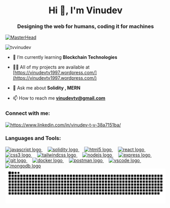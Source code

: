 
<h1 align="center">Hi 👋, I'm Vinudev</h1>
<h3 align="center"> Designing the web for humans, coding it for machines</h3>


[![MasterHead](https://developers.giphy.com/branch/master/static/api-512d36c09662682717108a38bbb5c57d.gif)]()

<p align="left"> <img src="https://komarev.com/ghpvc/?username=tvvinudev&label=Profile%20views&color=0e75b6&style=flat" alt="tvvinudev" /> </p>

- 🌱 I’m currently learning **Blockchain Technologies**

- 👨‍💻 All of my projects are available at [https://vinudevtv1997.wordpress.com/](https://vinudevtv1997.wordpress.com/)

- 💬 Ask me about **Solidity , MERN**

- 📫 How to reach me **vinudevtv@gmail.com**

<h3 align="left">Connect with me:</h3>
<p align="left">
<a href="https://linkedin.com/in/https://www.linkedin.com/in/vinudev-t-v-38a7151ba/" target="blank"><img align="center" src="https://raw.githubusercontent.com/rahuldkjain/github-profile-readme-generator/master/src/images/icons/Social/linked-in-alt.svg" alt="https://www.linkedin.com/in/vinudev-t-v-38a7151ba/" height="30" width="40" /></a>
</p>

<h3 align="left">Languages and Tools:</h3>
<div align="left">
  
  <a href="https://developer.mozilla.org/en-US/docs/Web/JavaScript" target="_blank">
    <img src="https://img.shields.io/badge/JavaScript-F7DF1E?logo=javascript&logoColor=black&style=for-the-badge" height="33" alt="javascript logo" />
  </a>
  <img width="12" />
  
  <a href="https://soliditylang.org/" target="_blank">
    <img src="https://img.shields.io/badge/Solidity-363636?logo=solidity&logoColor=white&style=for-the-badge" height="33" alt="solidity logo" />
  </a>
  <img width="12" />
  
  <a href="https://developer.mozilla.org/en-US/docs/Web/HTML" target="_blank">
    <img src="https://img.shields.io/badge/HTML5-E34F26?logo=html5&logoColor=white&style=for-the-badge" height="33" alt="html5 logo" />
  </a>
  <img width="12" />
  
  <a href="https://reactjs.org/" target="_blank">
    <img src="https://img.shields.io/badge/React-61DAFB?logo=react&logoColor=black&style=for-the-badge" height="33" alt="react logo" />
  </a>
  <img width="12" />
  
  <a href="https://developer.mozilla.org/en-US/docs/Web/CSS" target="_blank">
    <img src="https://img.shields.io/badge/CSS3-1572B6?logo=css3&logoColor=white&style=for-the-badge" height="33" alt="css3 logo" />
  </a>
  <img width="12" />
  
  <a href="https://tailwindcss.com/" target="_blank">
    <img src="https://img.shields.io/badge/Tailwind CSS-06B6D4?logo=tailwindcss&logoColor=black&style=for-the-badge" height="33" alt="tailwindcss logo" />
  </a>
  <img width="12" />
  
  <a href="https://nodejs.org/" target="_blank">
    <img src="https://img.shields.io/badge/Node.js-339933?logo=nodedotjs&logoColor=white&style=for-the-badge" height="33" alt="nodejs logo" />
  </a>
  <img width="12" />
  
  <a href="https://expressjs.com/" target="_blank">
    <img src="https://img.shields.io/badge/Express-000000?logo=express&logoColor=white&style=for-the-badge" height="33" alt="express logo" />
  </a>
  <img width="12" />
  
  <a href="https://git-scm.com/" target="_blank">
    <img src="https://img.shields.io/badge/Git-F05032?logo=git&logoColor=white&style=for-the-badge" height="33" alt="git logo" />
  </a>
  <img width="12" />
  
  <a href="https://www.docker.com/" target="_blank">
    <img src="https://img.shields.io/badge/Docker-2496ED?logo=docker&logoColor=white&style=for-the-badge" height="33" alt="docker logo" />
  </a>
  <img width="12" />
  
  
  <a href="https://www.postman.com/" target="_blank">
    <img src="https://img.shields.io/badge/Postman-FF6C37?logo=postman&logoColor=black&style=for-the-badge" height="33" alt="postman logo" />
  </a>
  <img width="12" />
  
  <a href="https://code.visualstudio.com/" target="_blank">
    <img src="https://img.shields.io/badge/Visual Studio Code-007ACC?logo=visualstudiocode&logoColor=white&style=for-the-badge" height="33" alt="vscode logo" />
  </a>
  <img width="12" />
  
  <a href="https://www.mongodb.com/" target="_blank">
    <img src="https://img.shields.io/badge/MongoDB-47A248?logo=mongodb&logoColor=white&style=for-the-badge" height="33" alt="mongodb logo" />
  </a>
</div>


<div align="center">
  <a href="#">
<img  src="https://raw.githubusercontent.com/VISHNUAJITHG/VISHNUAJITHG/output/snake.svg" alt="Snake animation" />
  </a>
</div>
